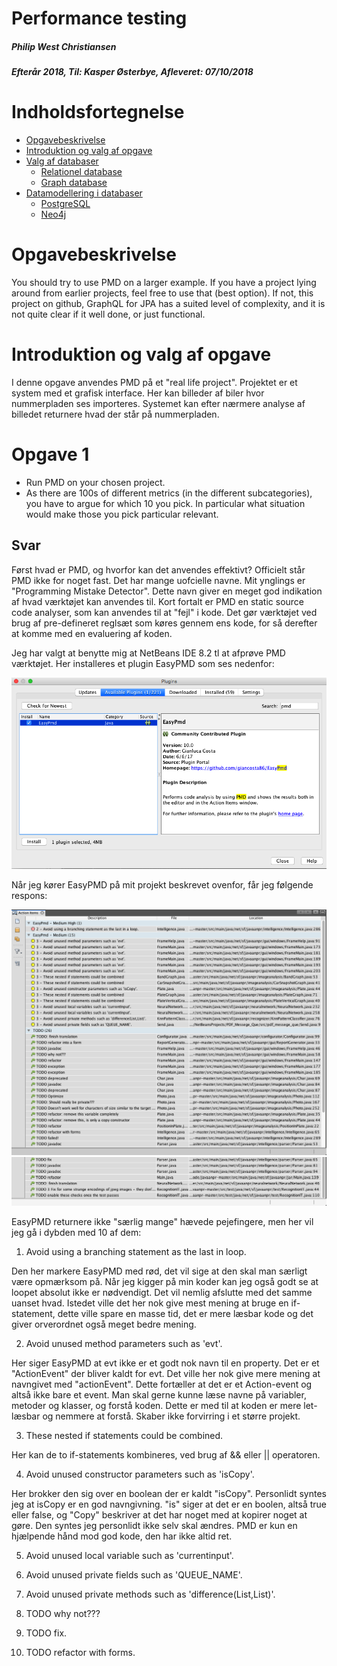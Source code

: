 # Performance testing 
##### Philip West Christiansen
##### Efterår 2018, Til: Kasper Østerbye, Afleveret: 07/10/2018

# Indholdsfortegnelse  
<!--ts-->
  * [Opgavebeskrivelse](#opgavebeskrivelse)  
  * [Introduktion og valg af opgave](#introduktion-og-valg-af-opgave)  
  * [Valg af databaser](#valg-af-databaser)  
      * [Relationel database](#relationel-database)  
      * [Graph database](#graph-database)  
  * [Datamodellering i databaser](#datamodellering-i-databaser)  
      * [PostgreSQL](#postgresql)
      * [Neo4j](#neo4j)
<!--ts-->



# Opgavebeskrivelse
You should try to use PMD on a larger example. If you have a project lying around from earlier projects, feel free to use that (best option). If not, this project on github, GraphQL for JPA has a suited level of complexity, and it is not quite clear if it well done, or just functional.

# Introduktion og valg af opgave
I denne opgave anvendes PMD på et "real life project". Projektet er et  system med et grafisk interface. Her kan billeder af biler hvor nummerpladen ses importeres. Systemet kan efter nærmere analyse af billedet returnere hvad der står på nummerpladen. 

# Opgave 1

- Run PMD on your chosen project.
- As there are 100s of different metrics (in the different subcategories), you have to argue for which 10 you pick. In particular what situation would make those you pick particular relevant.

## Svar

Først hvad er PMD, og hvorfor kan det anvendes effektivt? Officielt står PMD ikke for noget fast. Det har mange uofcielle navne. Mit ynglings er "Programming Mistake Detector". Dette navn giver en meget god indikation af hvad værktøjet kan anvendes til. Kort fortalt er PMD en static source code analyser, som kan anvendes til at "fejl" i kode. Det gør værktøjet ved brug af pre-defineret reglsæt som køres gennem ens kode, for så derefter at komme med en evaluering af koden. 

Jeg har valgt at benytte mig at NetBeans IDE 8.2 tl at afprøve PMD værktøjet. Her installeres et plugin EasyPMD som ses nedenfor:

![alt text](https://github.com/pwestdk/Real_life_code/blob/master/images/pmd_plugin.png)

Når jeg kører EasyPMD på mit projekt beskrevet ovenfor, får jeg følgende respons: 

![alt text](https://github.com/pwestdk/Real_life_code/blob/master/images/pmd1.png)
![alt text](https://github.com/pwestdk/Real_life_code/blob/master/images/pmd2.png)

EasyPMD returnere ikke "særlig mange" hævede pejefingere, men her vil jeg gå i dybden med 10 af dem:

1. Avoid using a branching statement as the last in loop.

Den her markere EasyPMD med rød, det vil sige at den skal man særligt være opmærksom på. Når jeg kigger på min koder kan jeg også godt se at loopet absolut ikke er nødvendigt. Det vil nemlig afslutte med det samme uanset hvad. Istedet ville det her nok give mest mening at bruge en if-statement, dette ville spare en masse tid, det er mere læsbar kode og det giver orverordnet også meget bedre mening.  

2. Avoid unused method parameters such as 'evt'.

Her siger EasyPMD at evt ikke er et godt nok navn til en property. Det er et "ActionEvent" der bliver kaldt for evt. Det ville her nok give mere mening at navngivet med "actionEvent". Dette fortæller at det er et Action-event og altså ikke bare et event. Man skal gerne kunne læse navne på variabler, metoder og klasser, og forstå koden. Dette er med til at koden er mere let-læsbar og nemmere at forstå. Skaber ikke forvirring i et større projekt. 

3. These nested if statements could be combined.

Her kan de to if-statements kombineres, ved brug af && eller || operatoren. 

4. Avoid unused constructor parameters such as 'isCopy'.

Her brokker den sig over en boolean der er kaldt "isCopy". Personlidt syntes jeg at isCopy er en god navngivning. "is" siger at det er en boolen, altså true eller false, og "Copy" beskriver at det har noget med at kopirer noget at gøre. Den syntes jeg personlidt ikke selv skal ændres. PMD er kun en hjælpende hånd mod god kode, den har ikke altid ret. 

5. Avoid unused local variable such as 'currentinput'.



6. Avoid unused private fields such as 'QUEUE_NAME'.
7. Avoid unused private methods such as 'difference(List,List)'.
8. TODO why not???
9. TODO fix.
10. TODO refactor with forms.
